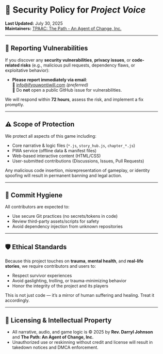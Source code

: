 # 🔐 Security Policy for *Project Voice*

**Last Updated:** July 30, 2025  
**Maintainers:** [TPAAC: The Path - An Agent of Change, Inc.](https://tpaacdjohnson.github.io/MY-PATH-DJ/)

---

## 📣 Reporting Vulnerabilities

If you discover any **security vulnerabilities**, **privacy issues**, or **code-related risks** (e.g., malicious pull requests, dependency flaws, or exploitative behavior):

- **Please report immediately via email**:  
  📩 info@ifyouwontiwill.com *(preferred)*  
  🔐 Do **not** open a public GitHub issue for vulnerabilities.

We will respond within **72 hours**, assess the risk, and implement a fix promptly.

---

## ⚠️ Scope of Protection

We protect all aspects of this game including:

- Core narrative & logic files (`*.js`, `story_hub.js`, `chapter_*.js`)
- PWA service (offline data & manifest files)
- Web-based interactive content (HTML/CSS)
- User-submitted contributions (Discussions, Issues, Pull Requests)

Any malicious code insertion, misrepresentation of gameplay, or identity spoofing will result in permanent banning and legal action.

---

## 🔐 Commit Hygiene

All contributors are expected to:

- Use secure Git practices (no secrets/tokens in code)
- Review third-party assets/scripts for safety
- Avoid dependency injection from unknown repositories

---

## 🛡️ Ethical Standards

Because this project touches on **trauma**, **mental health**, and **real-life stories**, we require contributors and users to:

- Respect survivor experiences  
- Avoid gaslighting, trolling, or trauma-minimizing behavior  
- Honor the integrity of the project and its players

This is not just code — it’s a mirror of human suffering and healing. Treat it accordingly.

---

## 🧠 Licensing & Intellectual Property

- All narrative, audio, and game logic is © 2025 by **Rev. Darryl Johnson** and **The Path: An Agent of Change, Inc.**
- Unauthorized use or reskinning without credit and license will result in takedown notices and DMCA enforcement.
